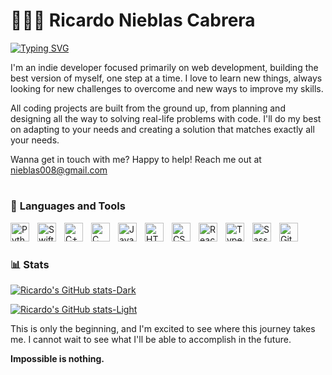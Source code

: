 # 🧑🏻‍💻 **Ricardo Nieblas Cabrera**

[![Typing SVG](https://readme-typing-svg.demolab.com?font=IBM+Plex+Mono&weight=600&size=24&pause=1000&color=2450D6&width=435&lines=Impossible+is+nothing)](https://git.io/typing-svg)

I'm an indie developer focused primarily on web development, building the best version of myself, one step at a time. I love to learn new things, always looking for new challenges to overcome and new ways to improve my skills.

All coding projects are built from the ground up, from planning and designing all the way to solving real-life problems with code. I'll do my best on adapting to your needs and creating a solution that matches exactly all your needs.

Wanna get in touch with me? Happy to help! Reach me out at [nieblas008\@gmail.com](mailto:nieblas008\@gmail.com)

#

### 🧰 **Languages and Tools**

<img align="left" alt="Python" width="30px" style="padding-right:10px;" src="https://cdn.jsdelivr.net/gh/devicons/devicon/icons/python/python-original.svg" />
<img align="left" alt="Swift" width="30px" style="padding-right:10px;" src="https://cdn.jsdelivr.net/gh/devicons/devicon/icons/swift/swift-original.svg" />
<img align="left" alt="C++" width="30px" style="padding-right:10px;" src="https://cdn.jsdelivr.net/gh/devicons/devicon/icons/cplusplus/cplusplus-original.svg" />
<img align="left" alt="C" width="30px" style="padding-right:10px;" src="https://cdn.jsdelivr.net/gh/devicons/devicon/icons/c/c-original.svg" />
<img align="left" alt="JavaScript" width="30px" style="padding-right:10px;" src="https://cdn.jsdelivr.net/gh/devicons/devicon/icons/javascript/javascript-original.svg" />
<img align="left" alt="HTML" width="30px" style="padding-right:10px;" src="https://cdn.jsdelivr.net/gh/devicons/devicon/icons/html5/html5-original.svg" />
<img align="left" alt="CSS" width="30px" style="padding-right:10px;" src="https://cdn.jsdelivr.net/gh/devicons/devicon/icons/css3/css3-original.svg" />
<img align=left alt="React" width="30px" style="padding-right:10px;" src="https://cdn.jsdelivr.net/gh/devicons/devicon/icons/react/react-original.svg" />
<img align="left" alt="Typescript" width="30px" style="padding-right:10px;" src="https://cdn.jsdelivr.net/gh/devicons/devicon/icons/typescript/typescript-original.svg" />
<img align="left" alt="Sass" width="30px" style="padding-right:10px;" src="https://cdn.jsdelivr.net/gh/devicons/devicon/icons/sass/sass-original.svg" />
<img align="left" alt="Git" width="30px" style="padding-right:10px;" src="https://cdn.jsdelivr.net/gh/devicons/devicon/icons/git/git-original.svg" />

<br />

#

### 📊 **Stats**

[![Ricardo's GitHub stats-Dark](https://github-readme-stats.vercel.app/api?username=ricardonieblas&show_icons=true&theme=dark&count_private=true&bg_color=00000000#gh-dark-mode-only)](https://github.com/ricardonieblas/github-readme-stats#gh-dark-mode-only)

[![Ricardo's GitHub stats-Light](https://github-readme-stats.vercel.app/api?username=ricardonieblas&show_icons=true&theme=default&count_private=true&bg_color=00000000#gh-light-mode-only)](https://github.com/ricardonieblas/github-readme-stats#gh-light-mode-only)

<!--

#

### 👨‍💻 **Ricardo's Coding Journey**

My journey starts in 2021, when I decided to apply for Computer Science at CETYS University. Truth be told, one week before I had to choose my career I was thinking about Mechanical Engineering. I've always liked computers and thought CS would be a better fit for me. Although I had no prior coding experience, now I can confidently say I made the right choice.

1. **First semester**: I started getting my feet wet into the world of coding, learning the basics of Python. I also started learning how to use GitHub and Git, which I still use to this day. My main project was a Discord bot with the use of the discord.py library. This is what allowed me to gather all the knowledge I had learned during the semester and apply it to a real project.

2. **Second semester**: I started learning C++ and C, with object oriented programming being the main topic of this semester. I created a terminal program for hospital management that allowed me to create, read, update, and delete information about doctors and patients.

3. **Third semester**: I learned about Data Structures. The stereotypical information you hear about software development interviews: linked lists, stacks, sorting systems, graphs, etc. This is also the time when I started [@STACK](https://github.com/stack-cetys), a programming focused student club.

4. **Fourth semester**: At this time I got to learn about graphics and visualization, as well as analysis of algorithms (time complexity stuff). Outside of school I also started learning Swift, which is what I'm currently focusing on for participating on Apple's Swift Student Challenge.

5. **Fifth semester**: This is where I started learning about Machine Learning. I created a program that would detect the user's emotions based on their facial expressions. I also gained some skills regarding project management, as I was the project manager for a team of 5 people. -->

<!-- 6. **Sixth semester**: probably talk about the solo developer business -->

This is only the beginning, and I'm excited to see where this journey takes me. I cannot wait to see what I'll be able to accomplish in the future.

**Impossible is nothing.**
